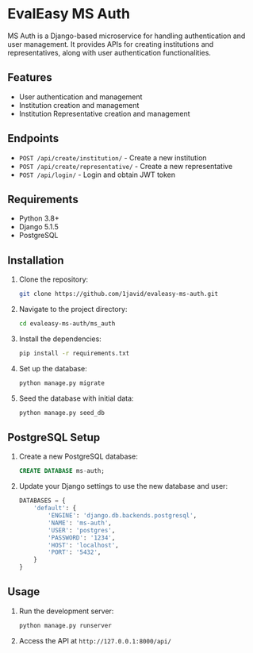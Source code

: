# EvalEasy MS Auth

MS Auth is a Django-based microservice for handling authentication and user management. It provides APIs for creating institutions and representatives, along with user authentication functionalities.

## Features
- User authentication and management
- Institution creation and management
- Institution Representative creation and management

## Endpoints
- `POST /api/create/institution/` - Create a new institution
- `POST /api/create/representative/` - Create a new representative
- `POST /api/login/` - Login and obtain JWT token

## Requirements
- Python 3.8+
- Django 5.1.5
- PostgreSQL

## Installation
1. Clone the repository:
    ```sh
    git clone https://github.com/1javid/evaleasy-ms-auth.git
    ```
2. Navigate to the project directory:
    ```sh
    cd evaleasy-ms-auth/ms_auth
    ```
3. Install the dependencies:
    ```sh
    pip install -r requirements.txt
    ```
4. Set up the database:
    ```sh
    python manage.py migrate
    ```
5. Seed the database with initial data:
    ```sh
    python manage.py seed_db
    ```

## PostgreSQL Setup
1. Create a new PostgreSQL database:
    ```sql
    CREATE DATABASE ms-auth;
    ```
2. Update your Django settings to use the new database and user:
    ```python
    DATABASES = {
        'default': {
            'ENGINE': 'django.db.backends.postgresql',
            'NAME': 'ms-auth',
            'USER': 'postgres',
            'PASSWORD': '1234',
            'HOST': 'localhost',
            'PORT': '5432',
        }
    }
    ```

## Usage
1. Run the development server:
    ```sh
    python manage.py runserver
    ```
2. Access the API at `http://127.0.0.1:8000/api/`